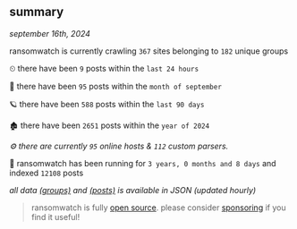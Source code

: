 
## summary
_september 16th, 2024_

ransomwatch is currently crawling `367` sites belonging to `182` unique groups

⏲ there have been `9` posts within the `last 24 hours`

🦈 there have been `95` posts within the `month of september`

🪐 there have been `588` posts within the `last 90 days`

🏚 there have been `2651` posts within the `year of 2024`

_⚙️ there are currently `95` online hosts & `112` custom parsers._

🦕 ransomwatch has been running for `3 years, 0 months and 8 days` and indexed `12108` posts

_all data  [(groups)](http://ransomwhat.telemetry.ltd/groups) and [(posts)](http://ransomwhat.telemetry.ltd/posts) is available in JSON (updated hourly)_

> ransomwatch is fully [open source](https://github.com/joshhighet/ransomwatch#ransomwatch--). please consider [sponsoring](https://github.com/sponsors/joshhighet) if you find it useful!

